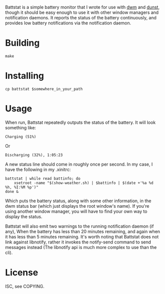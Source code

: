 Battstat is a simple battery monitor that I wrote for use with [dwm][1] and
[dunst][2], though it should be easy enough to use it with other window managers
and notification daemons. It reports the status of the battery continuously,
and provides low battery notifications via the notification daemon.

# Building

    make

# Installing

    cp battstat $somewhere_in_your_path

# Usage

When run, Battstat repeatedly outputs the status of the battery. It will look
something like:

    Charging (51%)

Or

    Discharging (32%), 1:05:23

A new status line should come in roughly once per second. In my case, I have
the following in my .xinitrc:

    battstat | while read battinfo; do
	    xsetroot -name "$(show-weather.sh) | $battinfo | $(date +'%a %d %h, %I:%M %p')"
    done &

Which puts the battery status, along with some other information, in the
dwm status bar (which just displays the root window's name). If you're using
another window manager, you will have to find your own way to display the
status.

Battstat will also emit two warnings to the running notification daemon (if
any), When the battery has less than 20 minutes remaining, and again when it
has less than 5 minutes remaining. It's worth noting that Battstat does not
link against libnotify, rather it invokes the notify-send command to send
messages instead (The libnotify api is much more complex to use than the cli).

# License

ISC, see COPYING.

[1]: http://dwm.suckless.org
[2]: http://www.knopwob.org/dunst
